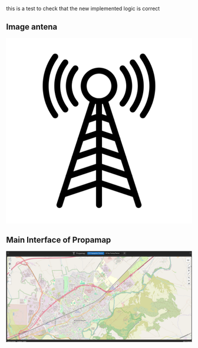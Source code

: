 this is a test to check that the new implemented logic is correct

## Image antena

![Antenna](../images/home/antenna.png)

## Main Interface of Propamap

![Main Interface of Propamap](../images/new-test/main_application_window_um.png)


